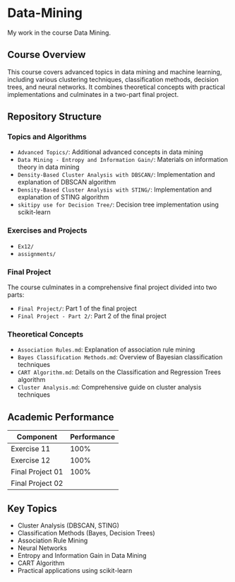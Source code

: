 # Data-Mining
My work in the course Data Mining.

## Course Overview

This course covers advanced topics in data mining and machine learning, including various clustering techniques, classification methods, decision trees, and neural networks. It combines theoretical concepts with practical implementations and culminates in a two-part final project.

## Repository Structure

### Topics and Algorithms
- `Advanced Topics/`: Additional advanced concepts in data mining
- `Data Mining - Entropy and Information Gain/`: Materials on information theory in data mining
- `Density-Based Cluster Analysis with DBSCAN/`: Implementation and explanation of DBSCAN algorithm
- `Density-Based Cluster Analysis with STING/`: Implementation and explanation of STING algorithm
- `skitipy use for Decision Tree/`: Decision tree implementation using scikit-learn

### Exercises and Projects
- `Ex12/`
- `assignments/`

### Final Project
The course culminates in a comprehensive final project divided into two parts:
- `Final Project/`: Part 1 of the final project
- `Final Project - Part 2/`: Part 2 of the final project

### Theoretical Concepts
- `Association Rules.md`: Explanation of association rule mining
- `Bayes Classification Methods.md`: Overview of Bayesian classification techniques
- `CART Algorithm.md`: Details on the Classification and Regression Trees algorithm
- `Cluster Analysis.md`: Comprehensive guide on cluster analysis techniques

## Academic Performance

| Component | Performance |
|-----------|-------------|
| Exercise 11 | 100% |
| Exercise 12 | 100% |
| Final Project 01 | 100% |
| Final Project 02 |  |

## Key Topics

- Cluster Analysis (DBSCAN, STING)
- Classification Methods (Bayes, Decision Trees)
- Association Rule Mining
- Neural Networks
- Entropy and Information Gain in Data Mining
- CART Algorithm
- Practical applications using scikit-learn

